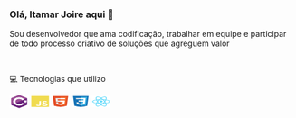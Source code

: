 ### Olá, Itamar Joire aqui 👋

<p>Sou desenvolvedor que ama codificação, trabalhar em equipe e participar de todo processo criativo de soluções que agreguem valor</p></br>

💻 Tecnologias que utilizo
<div style="display: inline_block">
  <img align="center" alt="Itamar-Csharp" height="24" width="34" src="https://raw.githubusercontent.com/devicons/devicon/master/icons/csharp/csharp-original.svg">
  <img align="center" alt="Itamar-Js" height="20" width="32" src="https://raw.githubusercontent.com/devicons/devicon/master/icons/javascript/javascript-plain.svg">
  <img align="center" alt="Itamar-HTML" height="20" width="32" src="https://raw.githubusercontent.com/devicons/devicon/master/icons/html5/html5-original.svg">
  <img align="center" alt="Itamar-CSS" height="20" width="32" src="https://raw.githubusercontent.com/devicons/devicon/master/icons/css3/css3-original.svg">
 <img align="center" alt="Itamar-React" height="20" width="32" src="https://raw.githubusercontent.com/devicons/devicon/master/icons/react/react-original.svg">
</div>


  
